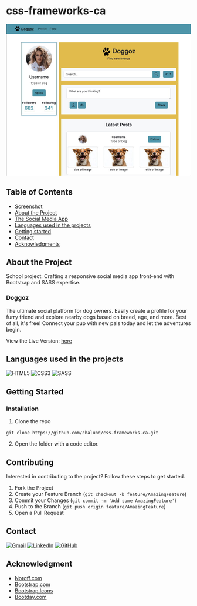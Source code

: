 # css-frameworks-ca
![Screenshot](/images/css-frameworks-a.jpg)

## Table of Contents
* [Screenshot](#screenshot)
* [About the Project](#About-the-Project)
* [The Social Media App](#Doggos)
* [Languages used in the projects](#Languages-used-in-the-projects)
* [Getting started](#getting-started)
* [Contact](#contact)
* [Acknowledgments](#Acknowledgment)


## About the Project
School project: Crafting a responsive social media app front-end with Bootstrap and SASS expertise.

### Doggoz
The ultimate social platform for dog owners. Easily create a profile for your furry friend and explore nearby dogs based on breed, age, and more. Best of all, it's free! Connect your pup with new pals today and let the adventures begin.

View the Live Version: [here](https://chalund-cssframework.netlify.app)


## Languages used in the projects

![HTML5](https://img.shields.io/badge/html5-%23E34F26.svg?style=for-the-badge&logo=html5&logoColor=white) ![CSS3](https://img.shields.io/badge/css3-%231572B6.svg?style=for-the-badge&logo=css3&logoColor=white) ![SASS](https://img.shields.io/badge/SASS-hotpink.svg?style=for-the-badge&logo=SASS&logoColor=white)

## Getting Started
### Installation
1. Clone the repo
```
git clone https://github.com/chalund/css-frameworks-ca.git
```
2. Open the folder with a code editor.


## Contributing
Interested in contributing to the project? Follow these steps to get started.
1. Fork the Project
2. Create your Feature Branch (`git checkout -b feature/AmazingFeature`)
3. Commit your Changes (`git commit -m 'Add some AmazingFeature'`)
4. Push to the Branch (`git push origin feature/AmazingFeature`)
5. Open a Pull Request


## Contact

[![Gmail](https://img.shields.io/badge/Gmail-D14836?style=for-the-badge&logo=gmail&logoColor=white)](mailto:chalund@gmail.com)
[![LinkedIn](https://img.shields.io/badge/LinkedIn-0077B5?style=for-the-badge&logo=linkedin&logoColor=white)](https://pe.linkedin.com/in/charlotte-lund-48419b249/)
[![GitHub](https://img.shields.io/badge/GitHub-100000?style=for-the-badge&logo=github&logoColor=white)](https://github.com/chalund)

## Acknowledgment
* [Noroff.com](https://www.noroff.no/)
* [Bootstrap.com](https://getbootstrap.com/)
* [Bootstrap Icons](https://icons.getbootstrap.com/)
* [Bootday.com](https://www.bootdey.com/)